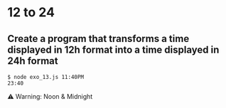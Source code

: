 # 12 to 24

## Create a program that transforms a time displayed in 12h format into a time displayed in 24h format

```
$ node exo_13.js 11:40PM
23:40
```

⚠️ Warning: Noon & Midnight
